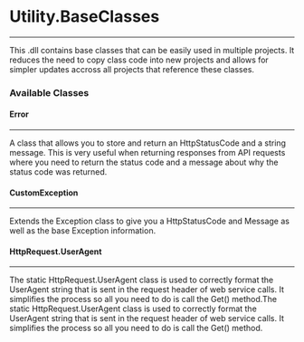 ﻿# Utility.BaseClasses
***
This .dll contains base classes that can be easily used in multiple projects. It reduces the need to copy class code into new projects and allows for simpler updates accross all projects that reference these classes.

### Available Classes

#### Error
***
A class that allows you to store and return an HttpStatusCode and a string message. This is very useful when returning responses from API requests where you need to return the status code and a message about why the status code was returned.

#### CustomException
***
Extends the Exception class to give you a HttpStatusCode and Message as well as the base Exception information.

#### HttpRequest.UserAgent
***
The static HttpRequest.UserAgent class is used to correctly format the UserAgent string that is sent in the request header of web service calls. It simplifies the process so all you need to do is call the Get() method.The static HttpRequest.UserAgent class is used to correctly format the UserAgent string that is sent in the request header of web service calls. It simplifies the process so all you need to do is call the Get() method.


